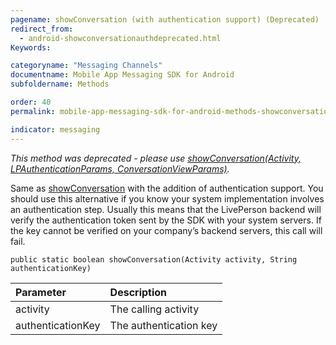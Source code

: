 ```yaml
---
pagename: showConversation (with authentication support) (Deprecated)
redirect_from:
  - android-showconversationauthdeprecated.html
Keywords:

categoryname: "Messaging Channels"
documentname: Mobile App Messaging SDK for Android
subfoldername: Methods

order: 40
permalink: mobile-app-messaging-sdk-for-android-methods-showconversation-(with-authentication-support)-(deprecated).html

indicator: messaging
---
```

*This method was deprecated - please use [showConversation(Activity, LPAuthenticationParams, ConversationViewParams)](android-showconversationfull.html).*

Same as [showConversation](android-showconversationdeprecated.html) with the addition of authentication support. You should use this alternative if you know your system implementation involves an authentication step. Usually this means that the LivePerson backend will verify the authentication token sent by the SDK with your system servers. If the key cannot be verified on your company’s backend servers, this call will fail.

`public static boolean showConversation(Activity activity, String authenticationKey)`

| Parameter | Description |
| :--- | :--- |
| activity | The calling activity |
| authenticationKey | The authentication key  |
